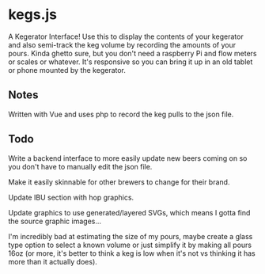 kegs.js
=========

A Kegerator Interface!
Use this to display the contents of your kegerator and also semi-track the keg volume by recording the amounts of your pours. Kinda ghetto sure, but you don't need a raspberry Pi and flow meters or scales or whatever. It's responsive so you can bring it up in an old tablet or phone mounted by the kegerator.



Notes
------------------------
Written with Vue and uses php to record the keg pulls to the json file.




Todo
------------------------
Write a backend interface to more easily update new beers coming on so you don't have to manually edit the json file.

Make it easily skinnable for other brewers to change for their brand.

Update IBU section with hop graphics.

Update graphics to use generated/layered SVGs, which means I gotta find the source graphic images...

I'm incredibly bad at estimating the size of my pours, maybe create a glass type option to select a known volume or just simplify it by making all pours 16oz (or more, it's better to think a keg is low when it's not vs thinking it has more than it actually does).
